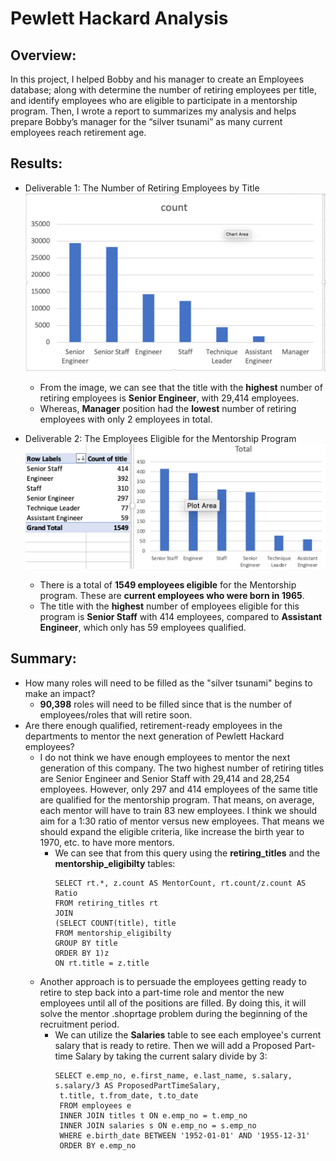 # Pewlett Hackard Analysis

## Overview:

In this project, I helped Bobby and his manager to create an Employees database; along with determine the number of retiring employees per title, and identify employees who are eligible to participate in a mentorship program. Then, I wrote a report to summarizes my analysis and helps prepare Bobby’s manager for the “silver tsunami” as many current employees reach retirement age.

## Results: 

- Deliverable 1: The Number of Retiring Employees by Title
    ![Upcoming Retirements](upcoming_retirements.png)
    - From the image, we can see that the title with the **highest** number of retiring employees is **Senior Engineer**, with 29,414 employees. 
    - Whereas, **Manager** position had the **lowest** number of retiring employees with only 2 employees in total.
    
- Deliverable 2: The Employees Eligible for the Mentorship Program
    ![Mentorship Eligibility](mentor_eligible.png)
    - There is a total of **1549 employees eligible** for the Mentorship program. These are **current employees who were born in 1965**.
    - The title with the **highest** number of employees eligible for this program is **Senior Staff** with 414 employees, compared to **Assistant Engineer**, which only has 59 employees qualified.


## Summary:
- How many roles will need to be filled as the "silver tsunami" begins to make an impact?
    - **90,398** roles will need to be filled since that is the number of employees/roles that will retire soon.
- Are there enough qualified, retirement-ready employees in the departments to mentor the next generation of Pewlett Hackard employees?
    - I do not think we have enough employees to mentor the next generation of this company. The two highest number of retiring titles are Senior Engineer and Senior Staff with 29,414 and 28,254 employees. However, only 297 and 414 employees of the same title are qualified for the mentorship program. That means, on average, each mentor will have to train 83 new employees. I think we should aim for a 1:30 ratio of mentor versus new employees. That means we should expand the eligible criteria, like increase the birth year to 1970, etc. to have more mentors. 
        - We can see that from this query using the **retiring_titles** and the **mentorship_eligibilty** tables:
           ```
           SELECT rt.*, z.count AS MentorCount, rt.count/z.count AS Ratio
           FROM retiring_titles rt 
           JOIN
           (SELECT COUNT(title), title
           FROM mentorship_eligibilty
           GROUP BY title
           ORDER BY 1)z
           ON rt.title = z.title
           ```
    - Another approach is to persuade the employees getting ready to retire to step back into a part-time role and mentor the new employees until all of the positions are filled. By doing this, it will solve the mentor .shoprtage problem during the beginning of the recruitment period.
        - We can utilize the **Salaries** table to see each employee's current salary that is ready to retire. Then we will add a Proposed Part-time Salary by taking the current salary divide by 3:
           ```
           SELECT e.emp_no, e.first_name, e.last_name, s.salary, s.salary/3 AS ProposedPartTimeSalary, 
		    t.title, t.from_date, t.to_date
            FROM employees e
            INNER JOIN titles t ON e.emp_no = t.emp_no
            INNER JOIN salaries s ON e.emp_no = s.emp_no
            WHERE e.birth_date BETWEEN '1952-01-01' AND '1955-12-31'
            ORDER BY e.emp_no
           ```
